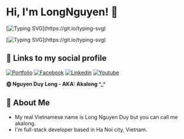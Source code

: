 # Hi, I'm LongNguyen! 👋

[![Typing SVG](https://readme-typing-svg.demolab.com?font=Fira+Code&duration=4000&pause=800&color=F7EC00&random=false&width=435&lines=Welcome+to+Akalong!;Web+Developer!;Frontend+developer!)](https://git.io/typing-svg)

[![Typing SVG](https://readme-typing-svg.demolab.com?font=Fira+Code&weight=600&duration=7000&pause=1200&color=D122F7&random=false&width=435&lines=Hello+500+brothers!;And+more+than+500+working+people!;Help+with+learning+orientation!)](https://git.io/typing-svg)

## 🔗 Links to my social profile

[![Portfolio](https://img.shields.io/badge/my_portfolio-000?style=for-the-badge&logo=ko-fi&logoColor=white)](https://google.com)
[![Facebook](https://img.shields.io/badge/facebook-1DA1F2?style=for-the-badge&logo=facebook&logoColor=white)](https://www.facebook.com)
[![Linkedin](https://img.shields.io/badge/linkedin-0A66C2?style=for-the-badge&logo=linkedin&logoColor=white)](https://www.linkedin.com)
[![Youtube](https://img.shields.io/badge/youtube-1DA1F2?style=for-the-badge&logo=youtube&logoColor=white&color=red)](https://www.youtube.com/)

**🌞 Nguyen Duy Long - AKA: Akalong ^\_^**

## 🚀 About Me  

- My real Vietnamese name is Long Nguyen Duy but you can call me akalong.
- I'm full-stack developer based in Ha Noi city, Vietnam.



    
